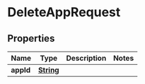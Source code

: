

# DeleteAppRequest


## Properties

| Name | Type | Description | Notes |
|------------ | ------------- | ------------- | -------------|
|**appId** | [**String**](String.md) |  |  |



